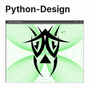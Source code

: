 # Python-Design
<img src = "https://github.com/ypatel9559/Python-Design/blob/master/Capture.PNG" width = "250" height = "200">
